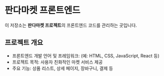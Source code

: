 # 판다마켓 프론트엔드

이 저장소는 **판다마켓 프로젝트**의 프론트엔드 코드를 관리하는 곳입니다.

## 프로젝트 개요
- 프론트엔드 개발 언어 및 프레임워크: (예: HTML, CSS, JavaScript, React 등)
- 프로젝트 목적: 사용자 친화적인 마켓 서비스 제공
- 주요 기능: 상품 리스트, 상세 페이지, 장바구니, 결제 등
